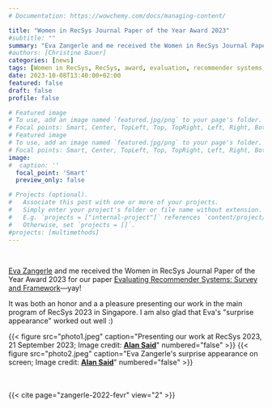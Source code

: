 ```yaml
---
# Documentation: https://wowchemy.com/docs/managing-content/

title: "Women in RecSys Journal Paper of the Year Award 2023"
#subtitle: ""
summary: "Eva Zangerle and me received the Women in RecSys Journal Paper of the Year Award 2023 for our CSUR paper 'Evaluating Recommender Systems: Survey and Framework'."
#authors: [Christine Bauer]
categories: [news]
tags: [Women in RecSys, RecSys, award, evaluation, recommender systems, FEVR, survey, multimethod, framework]
date: 2023-10-08T13:40:00+02:00
featured: false
draft: false
profile: false

# Featured image
# To use, add an image named `featured.jpg/png` to your page's folder.
# Focal points: Smart, Center, TopLeft, Top, TopRight, Left, Right, BottomLeft, Bottom, BottomRight.
# Featured image
# To use, add an image named `featured.jpg/png` to your page's folder.
# Focal points: Smart, Center, TopLeft, Top, TopRight, Left, Right, BottomLeft, Bottom, BottomRight.
image:
#  caption: ''
  focal_point: 'Smart'
  preview_only: false

# Projects (optional).
#   Associate this post with one or more of your projects.
#   Simply enter your project's folder or file name without extension.
#   E.g. `projects = ["internal-project"]` references `content/project/deep-learning/index.md`.
#   Otherwise, set `projects = []`.
#projects: [multimethods]
---
```


<br>

[Eva Zangerle](https://evazangerle.at) and me received the Women in RecSys Journal Paper of the Year Award 2023 for our paper [Evaluating Recommender Systems: Survey and Framework](/publications/zangerle-2022-fevr)—yay!

It was both an honor and a a pleasure presenting our work in the main program of RecSys 2023 in Singapore. I am also glad that Eva's "surprise appearance" worked out well :)


{{< figure src="photo1.jpeg" caption="Presenting our work at RecSys 2023, 21 September 2023; Image credit: [**Alan Said**](https://www.alansaid.com)" numbered="false" >}}
{{< figure src="photo2.jpeg" caption="Eva Zangerle's surprise appearance on screen; Image credit: [**Alan Said**](https://www.alansaid.com)" numbered="false" >}}


<br><br>
{{< cite page="zangerle-2022-fevr" view="2" >}}

